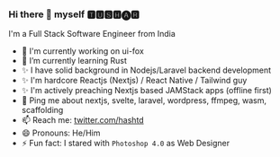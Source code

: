 ### Hi there 👋 myself 🆃🆄🆂🅷🅐🆁 

I'm a Full Stack Software Engineer from India 
- 🔭 I'm currently working on ui-fox
- 🌱 I’m currently learning Rust
- ✨ I have solid background in Nodejs/Laravel backend development
- ✨ I'm hardcore Reactjs (Nextjs) / React Native / Tailwind guy
- ✨ I'm actively preaching Nextjs based JAMStack apps (offline first)
- 💬 Ping me about nextjs, svelte, laravel, wordpress, ffmpeg, wasm, scaffolding
- 📫 Reach me: [twitter.com/hashtd](https://twitter.com/hashtd)
- 😄 Pronouns: He/Him
- ⚡ Fun fact: I stared with `Photoshop 4.0` as Web Designer
